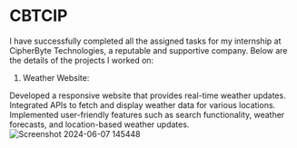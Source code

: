 # CBTCIP
I have successfully completed all the assigned tasks for my internship at CipherByte Technologies, a reputable and supportive company. Below are the details of the projects I worked on:

1. Weather Website:

Developed a responsive website that provides real-time weather updates.
Integrated APIs to fetch and display weather data for various locations.
Implemented user-friendly features such as search functionality, weather forecasts, and location-based weather updates.
![Screenshot 2024-06-07 145448](https://github.com/uttambodara/CBTCIP/assets/129719033/bd97e701-4ae7-49a4-8331-23c84f51dad5)
